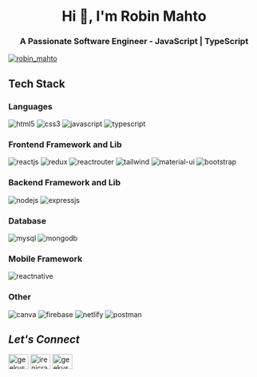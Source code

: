 <h1 align="center">Hi 👋, I'm Robin Mahto</h1>
<h3 align="center">A Passionate Software Engineer - JavaScript | TypeScript</h3>

<p align="left"> <a href="https://twitter.com/robin_mahto" target="blank"><img src="https://img.shields.io/twitter/follow/robin_mahto?logo=twitter&style=for-the-badge" alt="robin_mahto" /></a> </p>

<!----------------------------------- Tech Stack Section ------------------------------------>
<h2>Tech Stack</h2>
<h3>Languages</h3>
<p>
    <img src="https://img.shields.io/badge/HTML5-E34F26?style=for-the-badge&logo=html5&logoColor=white" alt="html5" />
    <img src="https://img.shields.io/badge/CSS3-1572B6?style=for-the-badge&logo=css3&logoColor=white" alt="css3" />
    <img src="https://img.shields.io/badge/JavaScript-323330?style=for-the-badge&logo=javascript&logoColor=F7DF1E" alt="javascript" />
<!--     <img src="https://img.shields.io/badge/Python-FFD43B?style=for-the-badge&logo=python&logoColor=blue" alt="python" /> -->
    <img src="https://img.shields.io/badge/TypeScript-007ACC?style=for-the-badge&logo=typescript&logoColor=white" alt="typescript" />
</p>
<h3>Frontend Framework and Lib</h3>
<p>
    <img src="https://img.shields.io/badge/React JS-20232A?style=for-the-badge&logo=react&logoColor=61DAFB" alt="reactjs" />
    <img src="https://img.shields.io/badge/Redux Toolkit-593D88?style=for-the-badge&logo=redux&logoColor=white" alt="redux" />
    <img src="https://img.shields.io/badge/React_Router-CA4245?style=for-the-badge&logo=react-router&logoColor=white" alt="reactrouter" />
    <img src="https://img.shields.io/badge/Tailwind_CSS-38B2AC?style=for-the-badge&logo=tailwind-css&logoColor=white" alt="tailwind" />
    <img src="https://img.shields.io/badge/Material%20UI-007FFF?style=for-the-badge&logo=mui&logoColor=white" alt="material-ui" />
    <img src="https://img.shields.io/badge/Bootstrap-563D7C?style=for-the-badge&logo=bootstrap&logoColor=white" alt="bootstrap" />
<!--     <img src="https://img.shields.io/badge/material%20design-757575?style=for-the-badge&logo=material%20design&logoColor=white" alt="material-design" /> -->
  
</p>
<h3>Backend Framework and Lib</h3>
<p>
    <img src="https://img.shields.io/badge/Node.js-339933?style=for-the-badge&logo=nodedotjs&logoColor=white" alt="nodejs" />
    <img src="https://img.shields.io/badge/Express.js-000000?style=for-the-badge&logo=express&logoColor=white" alt="expressjs" />
<!--     <img src="https://img.shields.io/badge/Django-092E20?style=for-the-badge&logo=django&logoColor=green" alt="django" /> -->
</p>
<h3>Database</h3>
<p>
    <img src="https://img.shields.io/badge/MySQL-005C84?style=for-the-badge&logo=mysql&logoColor=white" alt="mysql" />
    <img src="https://img.shields.io/badge/MongoDB-4EA94B?style=for-the-badge&logo=mongodb&logoColor=white" alt="mongodb" />
<!--     <img src="https://img.shields.io/badge/SQLite-07405E?style=for-the-badge&logo=sqlite&logoColor=white" alt="sqlite" /> -->
</p>
<h3>Mobile Framework </h3>
<p>
    <img src="https://img.shields.io/badge/React_Native-20232A?style=for-the-badge&logo=react&logoColor=61DAFB" alt="reactnative" />
</p>
<h3>Other</h3>
<p>
    <img src="https://img.shields.io/badge/Canva-%2300C4CC.svg?&style=for-the-badge&logo=Canva&logoColor=white" alt="canva" />
    <img src="https://img.shields.io/badge/firebase-ffca28?style=for-the-badge&logo=firebase&logoColor=black" alt="firebase" />
<!--     <img src="https://img.shields.io/badge/Wordpress-21759B?style=for-the-badge&logo=wordpress&logoColor=white" alt="wordpress" /> -->
    <img src="https://img.shields.io/badge/Netlify-00C7B7?style=for-the-badge&logo=netlify&logoColor=white" alt="netlify" />
    <img src="https://img.shields.io/badge/Postman-FF6C37?style=for-the-badge&logo=Postman&logoColor=white" alt="postman" />
</p>

<!----------------------------------- Social Media Links Section ------------------------------------>

<h2><i>Let's Connect</i></h2>
<p align="left" >
   <a href="https://twitter.com/robin_mahto" target="blank"><img align="center" src="https://raw.githubusercontent.com/rahuldkjain/github-profile-readme-generator/master/src/images/icons/Social/twitter.svg" alt="geekyshow1" height="30" width="40" /></a>
  <a href="https://linkedin.com/in/robin-mahto" target="blank"><img align="center" src="https://raw.githubusercontent.com/rahuldkjain/github-profile-readme-generator/master/src/images/icons/Social/linked-in-alt.svg" alt="irenicraj" height="30" width="40" /></a>
  <a href="https://instagram.com/robin_mahto" target="blank"><img align="center" src="https://raw.githubusercontent.com/rahuldkjain/github-profile-readme-generator/master/src/images/icons/Social/instagram.svg" alt="geekyshow1" height="30" width="40" /></a>
<!--   <a href="#" target="blank"><img align="center" src="https://cdn3.iconfinder.com/data/icons/social-media-2068/64/_p-512.png" alt="portfolio" height="30" width="30" /></a> -->
</p>
